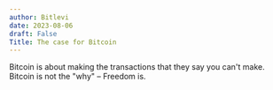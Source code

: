 ```yaml
---
author: Bitlevi
date: 2023-08-06
draft: False
Title: The case for Bitcoin
---
```


Bitcoin is about making the transactions that they say you can't make. Bitcoin is not the "why" – Freedom is.